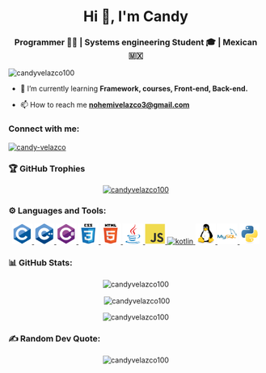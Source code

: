 <h1 align="center">Hi 👋, I'm Candy</h1>
<h3 align="center">Programmer 👨‍💻 | Systems engineering Student 🎓 | Mexican 🇲🇽</h3>

<p align="left"> <img src="https://visitcount.itsvg.in/api?id=candyvelazco100&icon=9&color=10" alt="candyvelazco100" /> </p>

- 🌱 I’m currently learning **Framework, courses, Front-end, Back-end.**

- 📫 How to reach me **nohemivelazco3@gmail.com**

<h3 align="left">Connect with me:</h3>
<p align="left">
<a href="https://linkedin.com/in/candy-velazco" target="blank"><img align="center" src="https://raw.githubusercontent.com/rahuldkjain/github-profile-readme-generator/master/src/images/icons/Social/linked-in-alt.svg" alt="candy-velazco" height="30" width="40" /></a>
</p>

<h3 align="left"> 🏆 GitHub Trophies</h3>
<p align="center"> <a href="https://github.com/ryo-ma/github-profile-trophy"><img src="https://github-profile-trophy.vercel.app/?username=candyvelazco100&theme=tokyonight&no-frame=true&no-bg=true&margin-w=4" alt="candyvelazco100" /></a> </p>

<h3 align="left">⚙️ Languages and Tools:</h3>
<p align="center"> <a href="https://www.cprogramming.com/" target="_blank" rel="noreferrer"> <img src="https://raw.githubusercontent.com/devicons/devicon/master/icons/c/c-original.svg" alt="c" width="40" height="40"/> </a> <a href="https://www.w3schools.com/cpp/" target="_blank" rel="noreferrer"> <img src="https://raw.githubusercontent.com/devicons/devicon/master/icons/cplusplus/cplusplus-original.svg" alt="cplusplus" width="40" height="40"/> </a> <a href="https://www.w3schools.com/cs/" target="_blank" rel="noreferrer"> <img src="https://raw.githubusercontent.com/devicons/devicon/master/icons/csharp/csharp-original.svg" alt="csharp" width="40" height="40"/> </a> <a href="https://www.w3schools.com/css/" target="_blank" rel="noreferrer"> <img src="https://raw.githubusercontent.com/devicons/devicon/master/icons/css3/css3-original-wordmark.svg" alt="css3" width="40" height="40"/> </a> <a href="https://www.w3.org/html/" target="_blank" rel="noreferrer"> <img src="https://raw.githubusercontent.com/devicons/devicon/master/icons/html5/html5-original-wordmark.svg" alt="html5" width="40" height="40"/> </a> <a href="https://www.java.com" target="_blank" rel="noreferrer"> <img src="https://raw.githubusercontent.com/devicons/devicon/master/icons/java/java-original.svg" alt="java" width="40" height="40"/> </a> <a href="https://developer.mozilla.org/en-US/docs/Web/JavaScript" target="_blank" rel="noreferrer"> <img src="https://raw.githubusercontent.com/devicons/devicon/master/icons/javascript/javascript-original.svg" alt="javascript" width="40" height="40"/> </a> <a href="https://kotlinlang.org" target="_blank" rel="noreferrer"> <img src="https://www.vectorlogo.zone/logos/kotlinlang/kotlinlang-icon.svg" alt="kotlin" width="40" height="40"/> </a> <a href="https://www.linux.org/" target="_blank" rel="noreferrer"> <img src="https://raw.githubusercontent.com/devicons/devicon/master/icons/linux/linux-original.svg" alt="linux" width="40" height="40"/> </a> <a href="https://www.mysql.com/" target="_blank" rel="noreferrer"> <img src="https://raw.githubusercontent.com/devicons/devicon/master/icons/mysql/mysql-original-wordmark.svg" alt="mysql" width="40" height="40"/> </a> <a href="https://www.python.org" target="_blank" rel="noreferrer"> <img src="https://raw.githubusercontent.com/devicons/devicon/master/icons/python/python-original.svg" alt="python" width="40" height="40"/> </a> </p>

<h3 align="left"> 📊 GitHub Stats:</h3>
<p align="center"><img align="center" src="https://github-readme-stats.vercel.app/api?username=candyvelazco100&theme=tokyonight&hide_border=true&include_all_commits=false&count_private=false" alt="candyvelazco100" /></p>
<p align="center">&nbsp;<img align="center" src="https://github-readme-stats.vercel.app/api/top-langs/?username=candyvelazco100&theme=tokyonight&hide_border=true&include_all_commits=false&count_private=false&layout=compact" alt="candyvelazco100" /></p>
<p align="center"><img align="center" src="https://github-readme-streak-stats.herokuapp.com/?user=candyvelazco100&theme=tokyonight&hide_border=true" alt="candyvelazco100" /></p>

<h3 align="left"> ✍️ Random Dev Quote: </h3>
<p align="center"><img align="center" src="https://quotes-github-readme.vercel.app/api?type=vetical&theme=tokyonight" alt="candyvelazco100" /></p>

<!--
**CandyVelazco100/CandyVelazco100** is a ✨ _special_ ✨ repository because its `README.md` (this file) appears on your GitHub profile.

Here are some ideas to get you started:

- 🔭 I’m currently working on ...
- 🌱 I’m currently learning ...
- 👯 I’m looking to collaborate on ...
- 🤔 I’m looking for help with ...
- 💬 Ask me about ...
- 📫 How to reach me: ...
- 😄 Pronouns: ...
- ⚡ Fun fact: ...
-->
